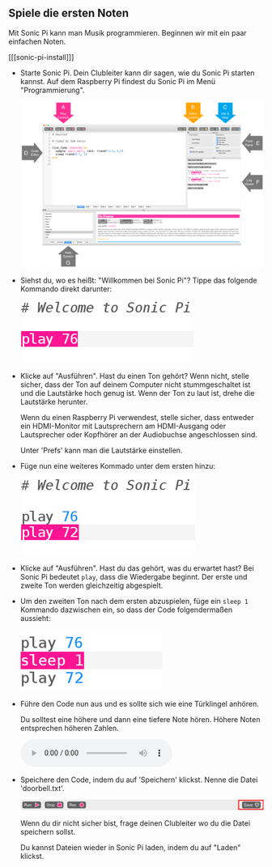 ## Spiele die ersten Noten

Mit Sonic Pi kann man Musik programmieren. Beginnen wir mit ein paar einfachen Noten.

[[[sonic-pi-install]]]

+ Starte Sonic Pi. Dein Clubleiter kann dir sagen, wie du Sonic Pi starten kannst. Auf dem Raspberry Pi findest du Sonic Pi im Menü "Programmierung".
    
    ![Screenshot](images/tune-GUI.png)

+ Siehst du, wo es heißt: "Willkommen bei Sonic Pi"? Tippe das folgende Kommando direkt darunter:
    
    ![Screenshot](images/tune-play.png)

+ Klicke auf "Ausführen". Hast du einen Ton gehört? Wenn nicht, stelle sicher, dass der Ton auf deinem Computer nicht stummgeschaltet ist und die Lautstärke hoch genug ist. Wenn der Ton zu laut ist, drehe die Lautstärke herunter.
    
    Wenn du einen Raspberry Pi verwendest, stelle sicher, dass entweder ein HDMI-Monitor mit Lautsprechern am HDMI-Ausgang oder Lautsprecher oder Kopfhörer an der Audiobuchse angeschlossen sind.
    
    Unter 'Prefs' kann man die Lautstärke einstellen.

+ Füge nun eine weiteres Kommado unter dem ersten hinzu:
    
    ![Screenshot](images/tune-play2.png)

+ Klicke auf "Ausführen". Hast du das gehört, was du erwartet hast? Bei Sonic Pi bedeutet `play`, dass die Wiedergabe beginnt. Der erste und zweite Ton werden gleichzeitig abgespielt.

+ Um den zweiten Ton nach dem ersten abzuspielen, füge ein `sleep 1` Kommando dazwischen ein, so dass der Code folgendermaßen aussieht:
    
    ![Screenshot](images/tune-sleep.png)

+ Führe den Code nun aus und es sollte sich wie eine Türklingel anhören.
    
    Du solltest eine höhere und dann eine tiefere Note hören. Höhere Noten entsprechen höheren Zahlen.
    
    <div id="audio-preview" class="pdf-hidden">
      <audio controls preload> <source src="resources/doorbell-1.mp3" type="audio/mpeg"> Ihr Browser unterstützt das <code>Audio-</code> Element nicht. </audio>
    </div>
+ Speichere den Code, indem du auf 'Speichern' klickst. Nenne die Datei 'doorbell.txt'.
    
    ![Screenshot](images/tune-save.png)
    
    Wenn du dir nicht sicher bist, frage deinen Clubleiter wo du die Datei speichern sollst.
    
    Du kannst Dateien wieder in Sonic Pi laden, indem du auf "Laden" klickst.